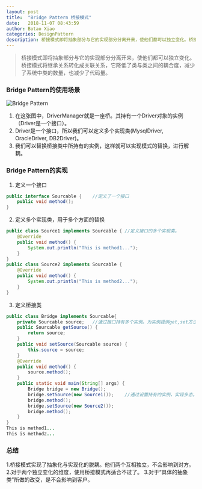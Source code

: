 ```yaml
---
layout: post
title:  "Bridge Pattern 桥接模式"
date:   2018-11-07 08:43:59
author: Botao Xiao
categories: DesignPattern
description: 桥接模式即将抽象部分与它的实现部分分离开来，使他们都可以独立变化。桥接模式将继承关系转化成关联关系，它降低了类与类之间的耦合度，减少了系统中类的数量，也减少了代码量。
---
```

> 桥接模式即将抽象部分与它的实现部分分离开来，使他们都可以独立变化。
> 桥接模式将继承关系转化成关联关系，它降低了类与类之间的耦合度，减少了系统中类的数量，也减少了代码量。

### Bridge Pattern的使用场景
![Bridge Pattern](https://i.imgur.com/HxSWaRH.png)

1. 在这张图中，DriverManager就是一座桥。其持有一个Driver对象的实例（Driver是一个接口）。
2. Driver是一个接口，所以我们可以定义多个实现类(MysqlDriver, OracleDriver, DB2Driver)。
3. 我们可以替换桥接类中所持有的实例，这样就可以实现模式的替换，进行解耦。

### Bridge Pattern的实现
1. 定义一个接口
```Java
public interface Sourcable {	//定义了一个接口
	public void method();
}
```

2. 定义多个实现类，用于多个方面的替换
```Java
public class Source1 implements Sourcable {	//定义接口的多个实现类。
	@Override
	public void method() {
		System.out.println("This is method1...");
	}
}
public class Source2 implements Sourcable {
	@Override
	public void method() {
		System.out.println("This is method2...");
	}
}
```

3. 定义桥接类
```Java
public class Bridge implements Sourcable{
	private Sourcable source;	//通过接口持有多个实例。为实例提供get,set方法，用于解耦。因为是通过接口持有的对象，可以利用多态传入多种实现类。
	public Sourcable getSource() {
		return source;
	}
	public void setSource(Sourcable source) {
		this.source = source;
	}
	@Override
	public void method() {
		source.method();
	}
	public static void main(String[] args) {
		Bridge bridge = new Bridge();
		bridge.setSource(new Source1());	//通过设置持有的实例，实现多态。
		bridge.method();
		bridge.setSource(new Source2());
		bridge.method();
	}
}
This is method1...
This is method2...
```

### 总结
1.桥接模式实现了抽象化与实现化的脱耦。他们两个互相独立，不会影响到对方。
2.对于两个独立变化的维度，使用桥接模式再适合不过了。
3.对于“具体的抽象类”所做的改变，是不会影响到客户。